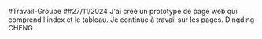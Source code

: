 #Travail-Groupe
##27/11/2024
J'ai créé un prototype de page web qui comprend l'index et le tableau. Je continue à travail sur les pages. 
Dingding CHENG